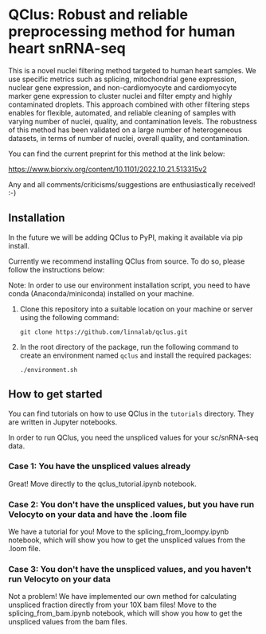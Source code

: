 # QClus: Robust and reliable preprocessing method for human heart snRNA-seq

This is a novel nuclei filtering method targeted to human heart samples. We use specific metrics such as splicing, mitochondrial gene expression, nuclear gene expression, and non-cardiomyocyte and cardiomyocyte marker gene expression to cluster nuclei and filter empty and highly contaminated droplets. This approach combined with other filtering steps enables for flexible, automated, and reliable cleaning of samples with varying number of nuclei, quality, and contamination levels. The robustness of this method has been validated on a large number of heterogeneous datasets, in terms of number of nuclei, overall quality, and contamination. 

You can find the current preprint for this method at the link below:

https://www.biorxiv.org/content/10.1101/2022.10.21.513315v2

Any and all comments/criticisms/suggestions are enthusiastically received! :-)


## Installation

In the future we will be adding QClus to PyPI,  making it available via pip install.

Currently we recommend installing QClus from source. To do so, please follow the instructions below:

Note: In order to use our environment installation script, you need to have conda (Anaconda/miniconda) installed on your machine. 

1. Clone this repository into a suitable location on your machine or server using the following command:

    ```git clone https://github.com/linnalab/qclus.git```
    
2. In the root directory of the package, run the following command to create an environment named ```qclus``` and install the required packages:

    ```./environment.sh```


## How to get started

You can find tutorials on how to use QClus in the `tutorials` directory. They are written in Jupyter notebooks. 

In order to run QClus, you need the unspliced values for your sc/snRNA-seq data. 

### Case 1: You have the unspliced values already

Great! Move directly to the qclus_tutorial.ipynb notebook.

### Case 2: You don't have the unspliced values, but you have run Velocyto on your data and have the .loom file

We have a tutorial for you! Move to the splicing_from_loompy.ipynb notebook, which will show you how to get the unspliced values from the .loom file.

### Case 3: You don't have the unspliced values, and you haven't run Velocyto on your data

Not a problem! We have implemented our own method for calculating unspliced fraction directly from your 10X bam files! Move to the splicing_from_bam.ipynb notebook, which will show you how to get the unspliced values from the bam files.



